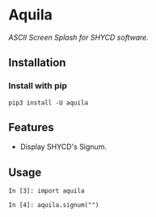 # Aquila
*ASCII Screen Splash for SHYCD software.*

## Installation
### Install with pip
```
pip3 install -U aquila
```

## Features

- Display SHYCD's Signum.

## Usage
```
In [3]: import aquila

In [4]: aquila.signum("")
```
